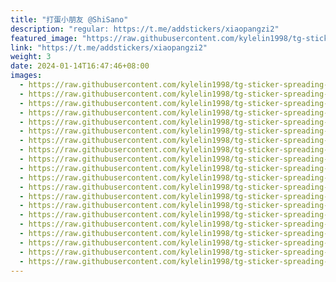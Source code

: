 ```yaml
---
title: "打蛋小朋友 @ShiSano"
description: "regular: https://t.me/addstickers/xiaopangzi2"
featured_image: "https://raw.githubusercontent.com/kylelin1998/tg-sticker-spreading-worldwide-images/main/img/30aec589-a860-4e99-bffd-519802c935b2.jpg"
link: "https://t.me/addstickers/xiaopangzi2"
weight: 3
date: 2024-01-14T16:47:46+08:00
images:
  - https://raw.githubusercontent.com/kylelin1998/tg-sticker-spreading-worldwide-images/main/img/30aec589-a860-4e99-bffd-519802c935b2.jpg
  - https://raw.githubusercontent.com/kylelin1998/tg-sticker-spreading-worldwide-images/main/img/ef7d88a5-b7ce-40d6-ab47-fdc0d4df447f.jpg
  - https://raw.githubusercontent.com/kylelin1998/tg-sticker-spreading-worldwide-images/main/img/98ced30b-8497-409c-986d-7abe8df3708e.jpg
  - https://raw.githubusercontent.com/kylelin1998/tg-sticker-spreading-worldwide-images/main/img/37020be8-a58b-480b-8bad-d047620dc0ad.jpg
  - https://raw.githubusercontent.com/kylelin1998/tg-sticker-spreading-worldwide-images/main/img/e1043d78-4445-4423-a90a-60009b92a3c6.jpg
  - https://raw.githubusercontent.com/kylelin1998/tg-sticker-spreading-worldwide-images/main/img/1098a667-f7d8-4aca-b8b8-0f0a9686abae.jpg
  - https://raw.githubusercontent.com/kylelin1998/tg-sticker-spreading-worldwide-images/main/img/b34de949-76fa-4764-ae6b-fce937cc39c8.jpg
  - https://raw.githubusercontent.com/kylelin1998/tg-sticker-spreading-worldwide-images/main/img/53271a9f-2b09-4858-99af-946a777d8aab.jpg
  - https://raw.githubusercontent.com/kylelin1998/tg-sticker-spreading-worldwide-images/main/img/7f748d91-2416-4bbb-bc99-2dc57eed3859.jpg
  - https://raw.githubusercontent.com/kylelin1998/tg-sticker-spreading-worldwide-images/main/img/3a826bc0-4152-429e-bbb8-792ce56fa171.jpg
  - https://raw.githubusercontent.com/kylelin1998/tg-sticker-spreading-worldwide-images/main/img/bffd1f06-b9fc-4a35-b3ba-d288bad1f1bd.jpg
  - https://raw.githubusercontent.com/kylelin1998/tg-sticker-spreading-worldwide-images/main/img/b384727c-720e-4459-8a3b-09782e948fbb.jpg
  - https://raw.githubusercontent.com/kylelin1998/tg-sticker-spreading-worldwide-images/main/img/e6993919-05ef-42d3-86bc-0dc5901e25c9.jpg
  - https://raw.githubusercontent.com/kylelin1998/tg-sticker-spreading-worldwide-images/main/img/bdfd1347-c00b-40b0-9f2d-a2898efb16d1.jpg
  - https://raw.githubusercontent.com/kylelin1998/tg-sticker-spreading-worldwide-images/main/img/4f7cc06f-195c-4474-9979-fe795ef475a4.jpg
  - https://raw.githubusercontent.com/kylelin1998/tg-sticker-spreading-worldwide-images/main/img/5620008e-5acc-4d8a-8def-4bee8f372ab8.jpg
  - https://raw.githubusercontent.com/kylelin1998/tg-sticker-spreading-worldwide-images/main/img/44c630ff-dc79-4bf2-a714-e57730055d93.jpg
  - https://raw.githubusercontent.com/kylelin1998/tg-sticker-spreading-worldwide-images/main/img/4a9d3e57-7580-441a-9228-425c7f9dd6f1.jpg
  - https://raw.githubusercontent.com/kylelin1998/tg-sticker-spreading-worldwide-images/main/img/81469461-c004-4af8-92af-52071061617c.jpg
  - https://raw.githubusercontent.com/kylelin1998/tg-sticker-spreading-worldwide-images/main/img/cbf5bd33-514a-49dc-b88a-5e042fb4cb9c.jpg
---
```

